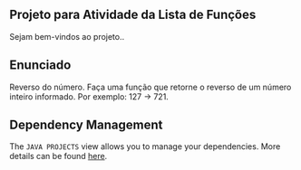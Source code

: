 ## Projeto para Atividade da Lista de Funções

Sejam bem-vindos ao projeto..

## Enunciado

Reverso do número. Faça uma função que retorne o reverso de um número inteiro informado. Por exemplo: 127 -> 721.

## Dependency Management

The `JAVA PROJECTS` view allows you to manage your dependencies. More details can be found [here](https://github.com/microsoft/vscode-java-dependency#manage-dependencies).
